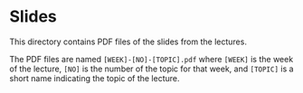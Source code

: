 # Slides

This directory contains PDF files of the slides from the lectures. 

The PDF files are named `[WEEK]-[NO]-[TOPIC].pdf` where `[WEEK]` is the week of the lecture, `[NO]` is the number of the topic for that week, and `[TOPIC]` is a short name indicating the topic of the lecture.
